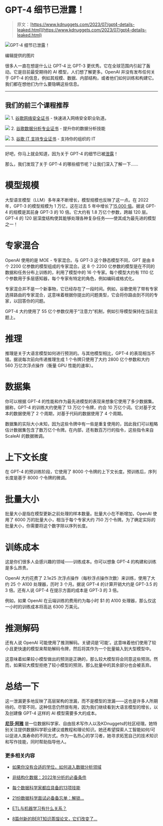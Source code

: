# GPT-4 细节已泄露！

> 原文：[https://www.kdnuggets.com/2023/07/gpt4-details-leaked.html](https://www.kdnuggets.com/2023/07/gpt4-details-leaked.html)

![GPT-4 细节已泄露！](../Images/1067a83c47c992ecaed5b9b38e3cedd7.png)

编辑提供的图片

很多人一直在想是什么让 GPT-4 比 GPT-3 更优秀。它在全球范围内引起了轰动。它是目前最受期待的 AI 模型，人们想了解更多。OpenAI 并没有发布任何关于 GPT-4 的信息，例如其规模、数据、内部结构，或者他们如何训练和构建它。我们都在想他们为什么要隐瞒这些信息。

* * *

## 我们的前三个课程推荐

![](../Images/0244c01ba9267c002ef39d4907e0b8fb.png) 1\. [谷歌网络安全证书](https://www.kdnuggets.com/google-cybersecurity) - 快速进入网络安全职业轨道。

![](../Images/e225c49c3c91745821c8c0368bf04711.png) 2\. [谷歌数据分析专业证书](https://www.kdnuggets.com/google-data-analytics) - 提升你的数据分析技能

![](../Images/0244c01ba9267c002ef39d4907e0b8fb.png) 3\. [谷歌 IT 支持专业证书](https://www.kdnuggets.com/google-itsupport) - 支持你的组织的 IT

* * *

好吧，你马上就会知道，因为关于 GPT-4 的细节已被[泄露](https://archive.is/2RQ8X#selection-833.1-873.202)！

那么，我们发现了关于 GPT-4 的哪些细节呢？让我们深入了解一下……

# 模型规模

大型语言模型（LLM）多年来不断增长，模型规模也反映了这一点。在 2022 年，GPT-3 的模型规模为 1 万亿，这在过去 5 年中增长了[15,000 倍](https://d1.awsstatic.com/events/Summits/reinvent2022/AIM405_Train-and-deploy-large-language-models-on-Amazon-SageMaker.pdf)。据说 GPT-4 的规模是其前身 GPT-3 的 10 倍。它大约有 1.8 万亿个参数，跨越 120 层。GPT-4 的 120 层深度结构使其能够处理各种复杂任务——使其成为最先进的模型之一！

# 专家混合

OpenAI 使用的是 MOE - 专家混合。与 GPT-3 这个静态模型不同，GPT 是由 8 个 2200 亿参数的模型组成的专家混合。这 8 个 2200 亿参数的模型是在不同的数据和任务分布上训练的，利用了模型中的 16 个专家。每个模型大约有 1110 亿个参数用于多层感知器，每个专家有特定的角色，例如编码或格式化。

专家混合并不是一个新事物，它已经存在了一段时间。例如，谷歌使用了带有专家选择路由的专家混合，这意味着根据你提出的问题类型，它会将你路由到不同的专家，以回答你的问题。

GPT-4 大约使用了 55 亿个参数仅用于“注意力”机制，例如引导模型保持在当前主题上。

# 推理

推理是关于大语言模型如何进行预测的。与其他模型相比，GPT-4 的表现相当不错。据说每次前向传递推理生成 1 个令牌只使用了大约 2800 亿个参数和大约 560 万亿次浮点操作（衡量 GPU 性能的速率）。

# 数据集

你可以根据 GPT-4 的性能和作为最先进模型的表现来想象它使用了多少数据集。据称，GPT-4 的训练大约使用了 13 万亿个令牌，约合 10 万亿个词。它对基于文本的数据使用了 2 个周期，对基于代码的数据使用了 4 个周期。

数据集的实际大小未知，因为这些令牌中有一些是重复使用的，因此我们可以粗略估计数据集包含了数万亿个令牌。在内部，还有数百万行的指令，这些指令来自 ScaleAI 的数据微调。

# 上下文长度

在 GPT-4 的预训练阶段，它使用了 8000 个令牌的上下文长度。预训练后，序列长度是基于 8000 个令牌的微调。

# 批量大小

批量大小是指在模型更新之前处理的样本数量。批量大小在不断增加，OpenAI 使用了 6000 万的批量大小，相当于每个专家大约 750 万个令牌。为了确定实际的批量大小，你需要将这个数字除以序列长度。

# 训练成本

这是你们很多人会感兴趣的领域——训练成本。你可以想象 GPT-4 的构建和训练是多么昂贵。

OpenAI 大约花费了 2.1e25 次浮点操作（每秒浮点操作次数）来训练，使用了大约 25 个 A100 处理器，历时 3 个月。据说 GPT-4 的计算开销大约是 GPT-3.5 的 3 倍。还有人说 GPT-4 在提示方面的成本是 GPT-3 的 3 倍。

例如，如果 OpenAI 在云端训练的费用约为每小时 $1 的 A100 处理器，那么仅这一小时的训练成本将高达 6300 万美元。

# 推测解码

还有人说 OpenAI 可能使用了推测解码。关键词是‘可能’。这意味着他们使用了较小且更快速的模型来帮助解码令牌，然后将其作为一个批量输入到大型模型中。

这意味着如果较小模型做出的预测是正确的，那么较大模型将会同意这些预测。然而，如果较大模型拒绝了较小模型的预测，那么批量中的其余部分也会被丢弃。

# 总结一下

这一泄漏更多地反映了高层架构的泄漏，而不是模型的泄漏——这也是许多人所期待的。尽管不同，这种信息仍然很有用，因为我们继续看到大语言模型的增长，以及创建像 GPT-4 这样的 AI 模型需要多大的成本。

**[尼莎·阿雅](https://www.linkedin.com/in/nisha-arya-ahmed/)** 是一位数据科学家、自由技术写作人以及KDnuggets的社区经理。她特别关注提供数据科学职业建议或教程和理论知识。她还希望探索人工智能如何/可以促进人类寿命的不同方式。作为一名热心的学习者，她寻求拓宽自己的技术知识和写作技能，同时帮助指导他人。

### 更多相关内容

+   [如果你没有合适的学位，如何进入数据分析领域](https://www.kdnuggets.com/2021/12/how-to-get-into-data-analytics.html)

+   [非结构化数据：2022年分析的必备条件](https://www.kdnuggets.com/2022/01/unstructured-data-analytics-2022.html)

+   [每个数据科学家都应具备的13项技能](https://www.kdnuggets.com/2022/03/top-13-skills-every-data-scientist.html)

+   [21份数据科学面试必备备忘单：解锁…](https://www.kdnuggets.com/2022/06/21-cheat-sheets-data-science-interviews.html)

+   [ETL与机器学习有什么关系？](https://www.kdnuggets.com/2022/08/etl-machine-learning.html)

+   [8篇创新的BERT知识蒸馏论文，它们改变了…](https://www.kdnuggets.com/2022/09/eight-innovative-bert-knowledge-distillation-papers-changed-nlp-landscape.html)
